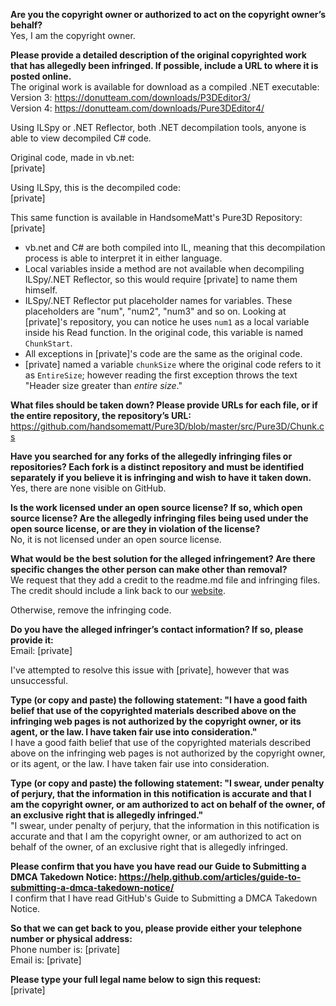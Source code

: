 **Are you the copyright owner or authorized to act on the copyright owner’s behalf?**  
Yes, I am the copyright owner.

**Please provide a detailed description of the original copyrighted work that has allegedly been infringed. If possible, include a URL to where it is posted online.**   
The original work is available for download as a compiled .NET executable:  
Version 3: https://donutteam.com/downloads/P3DEditor3/  
Version 4: https://donutteam.com/downloads/Pure3DEditor4/

Using ILSpy or .NET Reflector, both .NET decompilation tools, anyone is able to view decompiled C# code.

Original code, made in vb.net:  
[private]

Using ILSpy, this is the decompiled code:  
[private]

This same function is available in HandsomeMatt's Pure3D Repository:  
[private]

* vb.net and C# are both compiled into IL, meaning that this decompilation process is able to interpret it in either language.  
* Local variables inside a method are not available when decompiling ILSpy/.NET Reflector, so this would require [private] to name them himself. 
* ILSpy/.NET Reflector put placeholder names for variables. These placeholders are "num", "num2", "num3" and so on. Looking at [private]'s repository, you can notice he uses ``num1`` as a local variable inside his Read function. In the original code, this variable is named ``ChunkStart``.  
* All exceptions in [private]'s code are the same as the original code.     
* [private] named a variable ``chunkSize`` where the original code refers to it as ``EntireSize``; however reading the first exception throws the text "Header size greater than *entire size*."  

**What files should be taken down? Please provide URLs for each file, or if the entire repository, the repository’s URL:**  
https://github.com/handsomematt/Pure3D/blob/master/src/Pure3D/Chunk.cs

**Have you searched for any forks of the allegedly infringing files or repositories? Each fork is a distinct repository and must be identified separately if you believe it is infringing and wish to have it taken down.**  
Yes, there are none visible on GitHub.

**Is the work licensed under an open source license? If so, which open source license? Are the allegedly infringing files being used under the open source license, or are they in violation of the license?**  
No, it is not licensed under an open source license.

**What would be the best solution for the alleged infringement? Are there specific changes the other person can make other than removal?**  
We request that they add a credit to the readme.md file and infringing files. The credit should include a link back to our [website](https://donutteam.com).

Otherwise, remove the infringing code.

**Do you have the alleged infringer’s contact information? If so, please provide it:**  
Email: [private]

I've attempted to resolve this issue with [private], however that was unsuccessful.

**Type (or copy and paste) the following statement: "I have a good faith belief that use of the copyrighted materials described above on the infringing web pages is not authorized by the copyright owner, or its agent, or the law. I have taken fair use into consideration."**  
I have a good faith belief that use of the copyrighted materials described above on the infringing web pages is not authorized by the copyright owner, or its agent, or the law. I have taken fair use into consideration.

**Type (or copy and paste) the following statement: "I swear, under penalty of perjury, that the information in this notification is accurate and that I am the copyright owner, or am authorized to act on behalf of the owner, of an exclusive right that is allegedly infringed."**  
"I swear, under penalty of perjury, that the information in this notification is accurate and that I am the copyright owner, or am authorized to act on behalf of the owner, of an exclusive right that is allegedly infringed.

**Please confirm that you have you have read our Guide to Submitting a DMCA Takedown Notice: https://help.github.com/articles/guide-to-submitting-a-dmca-takedown-notice/**  
I confirm that I have read GitHub's Guide to Submitting a DMCA Takedown Notice.

**So that we can get back to you, please provide either your telephone number or physical address:**  
Phone number is: [private]   
Email is: [private]

**Please type your full legal name below to sign this request:**   
[private]
